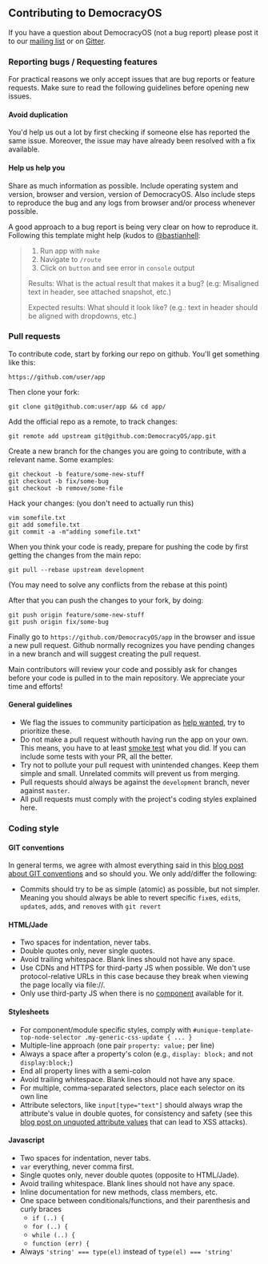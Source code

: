 ## Contributing to DemocracyOS

If you have a question about DemocracyOS (not a bug report) please post it to our [mailing list](http://groups.google.com/group/democracyos-app) or on [Gitter](https://gitter.im/DemocracyOS/app).


### Reporting bugs / Requesting features

For practical reasons we only accept issues that are bug reports or feature requests. Make sure to read the following guidelines before opening new issues.

#### Avoid duplication

You'd help us out a lot by first checking if someone else has reported the same issue. Moreover, the issue may have already been resolved with a fix available.

#### Help us help you

Share as much information as possible. Include operating system and version, browser and version, version of DemocracyOS. Also include steps to reproduce the bug and any logs from browser and/or process whenever possible.

A good approach to a bug report is being very clear on how to reproduce it. Following this template might help (kudos to [@bastianhell](https://github.com/bastianhell):

> 1. Run app with `make`
> 2. Navigate to `/route`
> 3. Click on `button` and see error in `console` output
>
> Results: What is the actual result that makes it a bug? (e.g: Misaligned text in header, see attached snapshot, etc.)
>
> Expected results: What should it look like? (e.g.: text in header should be aligned with dropdowns, etc.)


### Pull requests

To contribute code, start by forking our repo on github. You'll get something like this:
```
https://github.com/user/app
```

Then clone your fork:
```
git clone git@github.com:user/app && cd app/
```

Add the official repo as a remote, to track changes:
```
git remote add upstream git@github.com:DemocracyOS/app.git
```

Create a new branch for the changes you are going to contribute, with a relevant name. Some examples:
```
git checkout -b feature/some-new-stuff
git checkout -b fix/some-bug
git checkout -b remove/some-file
```

Hack your changes: (you don't need to actually run this)
```
vim somefile.txt
git add somefile.txt
git commit -a -m"adding somefile.txt"
```

When you think your code is ready, prepare for pushing the code by first getting the changes from the main repo:
```
git pull --rebase upstream development
```
(You may need to solve any conflicts from the rebase at this point)

After that you can push the changes to your fork, by doing:
```
git push origin feature/some-new-stuff
git push origin fix/some-bug
```

Finally go to `https://github.com/DemocracyOS/app` in the browser and issue a new pull request. Github normally recognizes you have pending changes in a new branch and will suggest creating the pull request.

Main contributors will review your code and possibly ask for changes before your code is pulled in to the main repository. We appreciate your time and efforts!

#### General guidelines

* We flag the issues to community participation as [help wanted](https://github.com/DemocracyOS/app/labels/help%20wanted), try to prioritize these.
* Do not make a pull request withouth having run the app on your own. This means, you have to at least [smoke test](http://en.wikipedia.org/wiki/Smoke_testing_(software))  what you did. If you can include some tests with your PR, all the better.
* Try not to pollute your pull request with unintended changes. Keep them simple and small. Unrelated commits will prevent us from merging.
* Pull requests should always be against the `development` branch, never against `master`.
* All pull requests must comply with the project's coding styles explained here.

### Coding style

#### GIT conventions
In general terms, we agree with almost everything said in this [blog post about GIT conventions](https://medium.com/code-adventures/a940ee20862d) and so should you. We only add/differ the following:

* Commits should try to be as simple (atomic) as possible, but not simpler. Meaning you should always be able to revert specific `fix`es, `edit`s, `update`s, `add`s, and `remove`s with `git revert`

#### HTML/Jade

* Two spaces for indentation, never tabs.
* Double quotes only, never single quotes.
* Avoid trailing whitespace. Blank lines should not have any space.
* Use CDNs and HTTPS for third-party JS when possible. We don't use protocol-relative URLs in this case because they break when viewing the page locally via file://.
* Only use third-party JS when there is no [component](https://github.com/component/component/wiki/Components) available for it.

#### Stylesheets

* For component/module specific styles, comply with `#unique-template-top-node-selector .my-generic-css-update { ... }`
* Multiple-line approach (one pair `property: value;` per line)
* Always a space after a property's colon (e.g., `display: block;` and not `display:block;`)
* End all property lines with a semi-colon
* Avoid trailing whitespace. Blank lines should not have any space.
* For multiple, comma-separated selectors, place each selector on its own line
* Attribute selectors, like `input[type="text"]` should always wrap the attribute's value in double quotes, for consistency and safety (see this [blog post on unquoted attribute values](http://mathiasbynens.be/notes/unquoted-attribute-values) that can lead to XSS attacks).

#### Javascript

* Two spaces for indentation, never tabs.
* `var` everything, never comma first.
* Single quotes only, never double quotes (opposite to HTML/Jade).
* Avoid trailing whitespace. Blank lines should not have any space.
* Inline documentation for new methods, class members, etc.
* One space between conditionals/functions, and their parenthesis and curly braces
  * `if (..) {`
  * `for (..) {`
  * `while (..) {`
  * `function (err) {`
* Always `'string' === type(el)` instead of `type(el) === 'string'`
